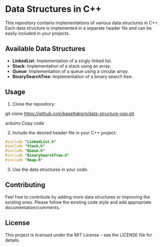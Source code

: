 # Data Structures in C++

This repository contains implementations of various data structures in C++. Each data structure is implemented in a separate header file and can be easily included in your projects.

## Available Data Structures

- **LinkedList**: Implementation of a singly linked list.
- **Stack**: Implementation of a stack using an array.
- **Queue**: Implementation of a queue using a circular array.
- **BinarySearchTree**: Implementation of a binary search tree.

## Usage

1. Clone the repository:

git clone https://github.com/kasettakorn/data-structure-cpp.git

arduino
Copy code

2. Include the desired header file in your C++ project:

```cpp
#include "LinkedList.h"
#include "Stack.h"
#include "Queue.h"
#include "BinarySearchTree.h"
#include "Heap.h"


```
3. Use the data structures in your code.
   
## Contributing
Feel free to contribute by adding more data structures or improving the existing ones. Please follow the existing code style and add appropriate documentation/comments.

## License
This project is licensed under the MIT License - see the LICENSE file for details.
